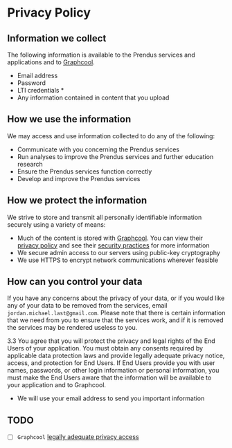 # Privacy Policy

## Information we collect

The following information is available to the Prendus services and applications and to [Graphcool](https://www.graph.cool/).

* Email address
* Password
* LTI credentials
  * 
* Any information contained in content that you upload

## How we use the information

We may access and use information collected to do any of the following:

* Communicate with you concerning the Prendus services
* Run analyses to improve the Prendus services and further education research
* Ensure the Prendus services function correctly
* Develop and improve the Prendus services

## How we protect the information

We strive to store and transmit all personally identifiable information securely using a variety of means:

* Much of the content is stored with [Graphcool](https://www.graph.cool/). You can view their [privacy policy](https://github.com/graphcool/content/blob/master/static/legal/terms.md#privacy-policy) and see their [security practices](https://github.com/graphcool/content/blob/master/static/legal/terms.md#security) for more information
* We secure admin access to our servers using public-key cryptography
* We use HTTPS to encrypt network communications wherever feasible

## How can you control your data

If you have any concerns about the privacy of your data, or if you would like any of your data to be removed from the services, email `jordan.michael.last@gmail.com`. Please note that there is certain information that we need from you to ensure that the services work, and if it is removed the services may be rendered useless to you.

3.3 You agree that you will protect the privacy and legal rights of the End Users of your application. You must obtain any consents required by applicable data protection laws and provide legally adequate privacy notice, access, and protection for End Users. If End Users provide you with user names, passwords, or other login information or personal information, you must make the End Users aware that the information will be available to your application and to Graphcool.

* We will use your email address to send you important information

## TODO

- [ ] `Graphcool` [legally adequate privacy access](https://github.com/graphcool/content/blob/master/static/legal/terms.md#3-service-policies-and-privacy)
